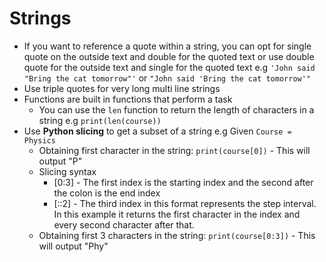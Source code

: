 # Strings 

- If you want to reference a quote within a string, you can opt for single quote on the outside text and double for the quoted text or use double quote for the outside text and single for the quoted text e.g `'John said "Bring the cat tomorrow"'` or `"John said 'Bring the cat tomorrow'"`
- Use triple quotes for very long multi line strings
- Functions are built in functions that perform a task
  - You can use the `len` function to return the length of characters in a string e.g `print(len(course))`
- Use **Python slicing** to get a subset of a string e.g Given `Course = Physics`
  - Obtaining first character in the string: `print(course[0])` - This will output "P"
  - Slicing syntax 
    - [0:3] - The first index is the starting index and the second after the colon is the end index 
    - [::2] - The third index in this format represents the step interval. In this example it returns the first character in the index and every second character after that. 
  - Obtaining first 3 characters in the string: `print(course[0:3])` - This will output "Phy"



